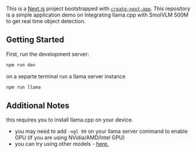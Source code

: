 This is a [Next.js](https://nextjs.org) project bootstrapped with [`create-next-app`](https://nextjs.org/docs/app/api-reference/cli/create-next-app). This repository is a simple application demo on integrating llama.cpp with SmolVLM 500M to get real time object detection.

## Getting Started

First, run the development server:

```bash
npm run dev
```

on a separte terminal run a llama server instance

```bash
npm run llama
```

## Additional Notes

this requires you to install llama.cpp on your device.

- you may need to add `-ngl 99` on your llama server command to enable GPU (if you are using NVidia/AMD/Intel GPU)
- you can try using other models - [here.](https://github.com/ggml-org/llama.cpp/blob/master/docs/multimodal.md)
